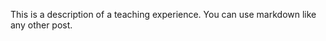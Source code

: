 <p>This is a description of a teaching experience. You can use markdown like any other post.</p>



